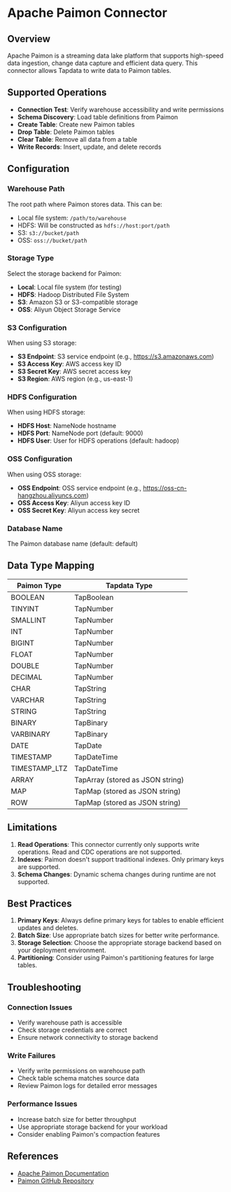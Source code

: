 # Apache Paimon Connector

## Overview

Apache Paimon is a streaming data lake platform that supports high-speed data ingestion, change data capture and efficient data query. This connector allows Tapdata to write data to Paimon tables.

## Supported Operations

- **Connection Test**: Verify warehouse accessibility and write permissions
- **Schema Discovery**: Load table definitions from Paimon
- **Create Table**: Create new Paimon tables
- **Drop Table**: Delete Paimon tables
- **Clear Table**: Remove all data from a table
- **Write Records**: Insert, update, and delete records

## Configuration

### Warehouse Path
The root path where Paimon stores data. This can be:
- Local file system: `/path/to/warehouse`
- HDFS: Will be constructed as `hdfs://host:port/path`
- S3: `s3://bucket/path`
- OSS: `oss://bucket/path`

### Storage Type
Select the storage backend for Paimon:
- **Local**: Local file system (for testing)
- **HDFS**: Hadoop Distributed File System
- **S3**: Amazon S3 or S3-compatible storage
- **OSS**: Aliyun Object Storage Service

### S3 Configuration
When using S3 storage:
- **S3 Endpoint**: S3 service endpoint (e.g., https://s3.amazonaws.com)
- **S3 Access Key**: AWS access key ID
- **S3 Secret Key**: AWS secret access key
- **S3 Region**: AWS region (e.g., us-east-1)

### HDFS Configuration
When using HDFS storage:
- **HDFS Host**: NameNode hostname
- **HDFS Port**: NameNode port (default: 9000)
- **HDFS User**: User for HDFS operations (default: hadoop)

### OSS Configuration
When using OSS storage:
- **OSS Endpoint**: OSS service endpoint (e.g., https://oss-cn-hangzhou.aliyuncs.com)
- **OSS Access Key**: Aliyun access key ID
- **OSS Secret Key**: Aliyun access key secret

### Database Name
The Paimon database name (default: default)

## Data Type Mapping

| Paimon Type | Tapdata Type |
|-------------|--------------|
| BOOLEAN | TapBoolean |
| TINYINT | TapNumber |
| SMALLINT | TapNumber |
| INT | TapNumber |
| BIGINT | TapNumber |
| FLOAT | TapNumber |
| DOUBLE | TapNumber |
| DECIMAL | TapNumber |
| CHAR | TapString |
| VARCHAR | TapString |
| STRING | TapString |
| BINARY | TapBinary |
| VARBINARY | TapBinary |
| DATE | TapDate |
| TIMESTAMP | TapDateTime |
| TIMESTAMP_LTZ | TapDateTime |
| ARRAY | TapArray (stored as JSON string) |
| MAP | TapMap (stored as JSON string) |
| ROW | TapMap (stored as JSON string) |

## Limitations

1. **Read Operations**: This connector currently only supports write operations. Read and CDC operations are not supported.
2. **Indexes**: Paimon doesn't support traditional indexes. Only primary keys are supported.
3. **Schema Changes**: Dynamic schema changes during runtime are not supported.

## Best Practices

1. **Primary Keys**: Always define primary keys for tables to enable efficient updates and deletes.
2. **Batch Size**: Use appropriate batch sizes for better write performance.
3. **Storage Selection**: Choose the appropriate storage backend based on your deployment environment.
4. **Partitioning**: Consider using Paimon's partitioning features for large tables.

## Troubleshooting

### Connection Issues
- Verify warehouse path is accessible
- Check storage credentials are correct
- Ensure network connectivity to storage backend

### Write Failures
- Verify write permissions on warehouse path
- Check table schema matches source data
- Review Paimon logs for detailed error messages

### Performance Issues
- Increase batch size for better throughput
- Use appropriate storage backend for your workload
- Consider enabling Paimon's compaction features

## References

- [Apache Paimon Documentation](https://paimon.apache.org/)
- [Paimon GitHub Repository](https://github.com/apache/paimon)

